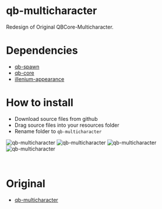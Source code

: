 # qb-multicharacter
Redesign of Original QBCore-Multicharacter.

# Dependencies
* [qb-spawn](https://github.com/qbcore-framework/qb-spawn)
* [qb-core](https://github.com/qbcore-framework/qb-core)
* [illenium-appearance](https://github.com/iLLeniumStudios/illenium-appearance)

# How to install
* Download source files from github
* Drag source files into your resources folder
* Rename folder to `qb-multicharacter`

![qb-multicharacter](https://cdn.discordapp.com/attachments/1003822642379374703/1072843845835952199/1st.png)
![qb-multicharacter](https://cdn.discordapp.com/attachments/1003822642379374703/1072843858217554042/2nd.png)
![qb-multicharacter](https://cdn.discordapp.com/attachments/1003822642379374703/1072843873900056666/3rd.png)
![qb-multicharacter](https://cdn.discordapp.com/attachments/1003822642379374703/1072843888680783943/4th.png)

<br>

# Original
* [qb-multicharacter](https://github.com/qbcore-framework/qb-multicharacter)

<br>
